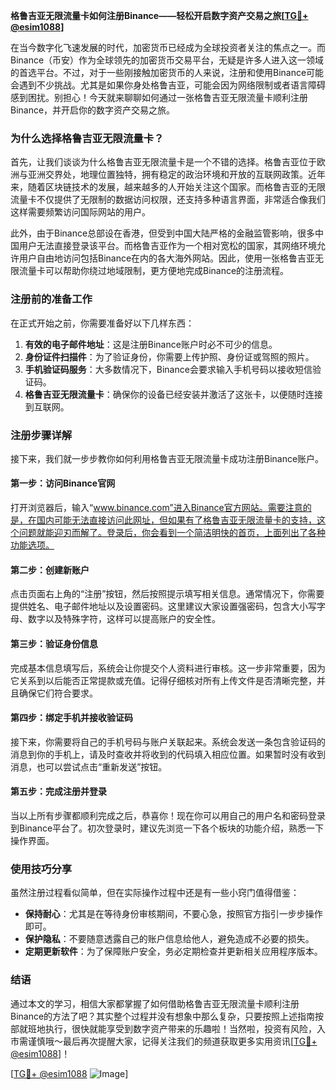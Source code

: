 **格鲁吉亚无限流量卡如何注册Binance——轻松开启数字资产交易之旅[[TG💪+ @esim1088](https://t.me/s/esim1088)]**

在当今数字化飞速发展的时代，加密货币已经成为全球投资者关注的焦点之一。而Binance（币安）作为全球领先的加密货币交易平台，无疑是许多人进入这一领域的首选平台。不过，对于一些刚接触加密货币的人来说，注册和使用Binance可能会遇到不少挑战。尤其是如果你身处格鲁吉亚，可能会因为网络限制或者语言障碍感到困扰。别担心！今天就来聊聊如何通过一张格鲁吉亚无限流量卡顺利注册Binance，并开启你的数字资产交易之旅。

### 为什么选择格鲁吉亚无限流量卡？

首先，让我们谈谈为什么格鲁吉亚无限流量卡是一个不错的选择。格鲁吉亚位于欧洲与亚洲交界处，地理位置独特，拥有稳定的政治环境和开放的互联网政策。近年来，随着区块链技术的发展，越来越多的人开始关注这个国家。而格鲁吉亚的无限流量卡不仅提供了无限制的数据访问权限，还支持多种语言界面，非常适合像我们这样需要频繁访问国际网站的用户。

此外，由于Binance总部设在香港，但受到中国大陆严格的金融监管影响，很多中国用户无法直接登录该平台。而格鲁吉亚作为一个相对宽松的国家，其网络环境允许用户自由地访问包括Binance在内的各大海外网站。因此，使用一张格鲁吉亚无限流量卡可以帮助你绕过地域限制，更方便地完成Binance的注册流程。

### 注册前的准备工作

在正式开始之前，你需要准备好以下几样东西：

1. **有效的电子邮件地址**：这是注册Binance账户时必不可少的信息。
2. **身份证件扫描件**：为了验证身份，你需要上传护照、身份证或驾照的照片。
3. **手机验证码服务**：大多数情况下，Binance会要求输入手机号码以接收短信验证码。
4. **格鲁吉亚无限流量卡**：确保你的设备已经安装并激活了这张卡，以便随时连接到互联网。

### 注册步骤详解

接下来，我们就一步步教你如何利用格鲁吉亚无限流量卡成功注册Binance账户。

#### 第一步：访问Binance官网

打开浏览器后，输入“www.binance.com”进入Binance官方网站。需要注意的是，在国内可能无法直接访问此网址，但如果有了格鲁吉亚无限流量卡的支持，这个问题就能迎刃而解了。登录后，你会看到一个简洁明快的首页，上面列出了各种功能选项。

#### 第二步：创建新账户

点击页面右上角的“注册”按钮，然后按照提示填写相关信息。通常情况下，你需要提供姓名、电子邮件地址以及设置密码。这里建议大家设置强密码，包含大小写字母、数字以及特殊字符，这样可以提高账户的安全性。

#### 第三步：验证身份信息

完成基本信息填写后，系统会让你提交个人资料进行审核。这一步非常重要，因为它关系到以后能否正常提款或充值。记得仔细核对所有上传文件是否清晰完整，并且确保它们符合要求。

#### 第四步：绑定手机并接收验证码

接下来，你需要将自己的手机号码与账户关联起来。系统会发送一条包含验证码的消息到你的手机上，请及时查收并将收到的代码填入相应位置。如果暂时没有收到消息，也可以尝试点击“重新发送”按钮。

#### 第五步：完成注册并登录

当以上所有步骤都顺利完成之后，恭喜你！现在你可以用自己的用户名和密码登录到Binance平台了。初次登录时，建议先浏览一下各个板块的功能介绍，熟悉一下操作界面。

### 使用技巧分享

虽然注册过程看似简单，但在实际操作过程中还是有一些小窍门值得借鉴：

- **保持耐心**：尤其是在等待身份审核期间，不要心急，按照官方指引一步步操作即可。
- **保护隐私**：不要随意透露自己的账户信息给他人，避免造成不必要的损失。
- **定期更新软件**：为了保障账户安全，务必定期检查并更新相关应用程序版本。

### 结语

通过本文的学习，相信大家都掌握了如何借助格鲁吉亚无限流量卡顺利注册Binance的方法了吧？其实整个过程并没有想象中那么复杂，只要按照上述指南按部就班地执行，很快就能享受到数字资产带来的乐趣啦！当然啦，投资有风险，入市需谨慎哦～最后再次提醒大家，记得关注我们的频道获取更多实用资讯[[TG💪+ @esim1088](https://t.me/s/esim1088)]！

[[TG💪+ @esim1088](https://t.me/s/esim1088) ![Image](https://i.postimg.cc/4NQfJmqS/Snipaste-2025-05-13-00-14-12.png)]
